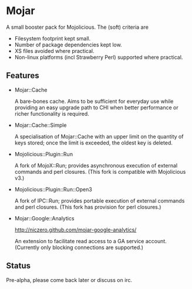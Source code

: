 # Mojar

A small booster pack for Mojolicious.
The (soft) criteria are
*   Filesystem footprint kept small.
*   Number of package dependencies kept low.
*   XS files avoided where practical.
*   Non-linux platforms (incl Strawberry Perl) supported where practical.

## Features

*   Mojar::Cache

    A bare-bones cache.  Aims to be sufficient for everyday use while providing
an easy upgrade path to CHI when better performance or richer functionality is
required.

*   Mojar::Cache::Simple

    A specialisation of Mojar::Cache with an upper limit on the quantity of
keys stored; once the limit is exceeded, the oldest key is deleted.

*   Mojolicious::Plugin::Run

    A fork of MojoX::Run; provides asynchronous execution of external commands
and perl closures.  (This fork is compatible with Mojolicious v3.)

*   Mojolicious::Plugin::Run::Open3

    A fork of IPC::Run; provides portable execution of external commands and
perl closures.  (This fork has provision for perl closures.)

*   Mojar::Google::Analytics

    http://niczero.github.com/mojar-google-analytics/

    An extension to facilitate read access to a GA service account.  (Currently
only blocking connections are supported.)

## Status

Pre-alpha, please come back later or discuss on irc.
